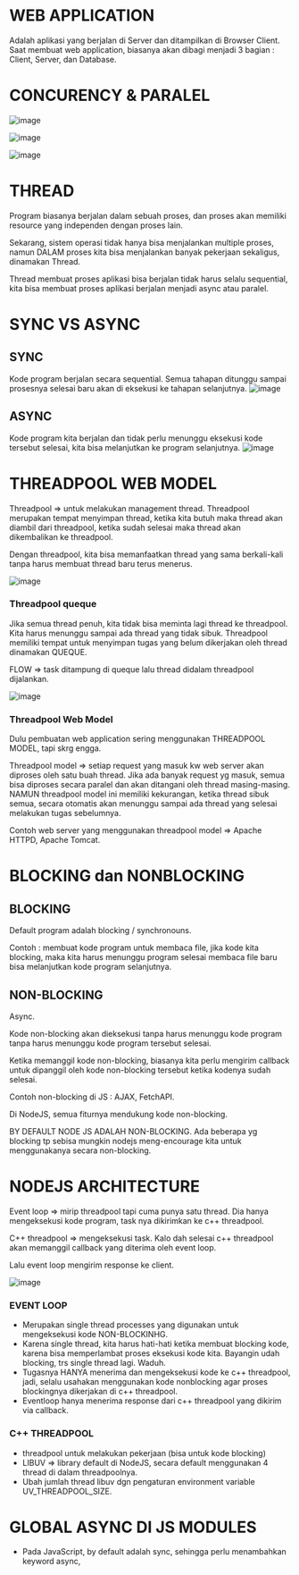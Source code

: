 # WEB APPLICATION 
Adalah aplikasi yang berjalan di Server dan ditampilkan di Browser Client.
Saat membuat web application, biasanya akan dibagi menjadi 3 bagian : Client, Server, dan Database.

# CONCURENCY & PARALEL 

![image](https://github.com/affodilajF/NodeJS-SelfLearning/assets/130672181/6bbd8759-559e-4f00-9f88-91e8fdfe964e)

![image](https://github.com/affodilajF/NodeJS-SelfLearning/assets/130672181/fb79e2e1-f75a-4d07-b936-2fc7786500ef)

![image](https://github.com/affodilajF/NodeJS-SelfLearning/assets/130672181/970e8346-53f3-4dc6-9d2e-fd703661afcd)

# THREAD 
Program biasanya berjalan dalam sebuah proses, dan proses akan memiliki resource yang independen dengan proses lain. 

Sekarang, sistem operasi tidak hanya bisa menjalankan multiple proses, namun DALAM proses kita bisa menjalankan banyak pekerjaan sekaligus, dinamakan Thread.

Thread membuat proses aplikasi bisa berjalan tidak harus selalu sequential, kita bisa membuat proses aplikasi berjalan menjadi async atau paralel. 

# SYNC VS ASYNC
## SYNC 
Kode program berjalan secara sequential. Semua tahapan ditunggu sampai prosesnya selesai baru akan di eksekusi ke tahapan selanjutnya. 
![image](https://github.com/affodilajF/NodeJS-SelfLearning/assets/130672181/76dee3c5-e36f-4c1f-9daa-fa87109c1223)

## ASYNC
Kode program kita berjalan dan tidak perlu menunggu eksekusi kode tersebut selesai, kita bisa melanjutkan ke program selanjutnya. 
![image](https://github.com/affodilajF/NodeJS-SelfLearning/assets/130672181/a0a23cd4-38c0-4d7a-b5d7-6605426deb28)

# THREADPOOL WEB MODEL
Threadpool => untuk melakukan management thread. 
Threadpool merupakan tempat menyimpan thread, ketika kita butuh maka thread akan diambil dari threadpool, ketika sudah selesai maka thread akan dikembalikan ke threadpool.

Dengan threadpool, kita bisa memanfaatkan thread yang sama berkali-kali tanpa harus membuat thread baru terus menerus. 

![image](https://github.com/affodilajF/NodeJS-SelfLearning/assets/130672181/094929d6-52e2-40e2-a180-3d0161e836b6)


### Threadpool queque

Jika semua thread penuh, kita tidak bisa meminta lagi thread ke threadpool. Kita harus menunggu sampai ada thread yang tidak sibuk. 
Threadpool memiliki tempat untuk menyimpan tugas yang belum dikerjakan oleh thread dinamakan QUEQUE. 

FLOW => task ditampung di queque lalu thread didalam threadpool dijalankan. 

![image](https://github.com/affodilajF/NodeJS-SelfLearning/assets/130672181/de950eac-b459-4c2a-8328-4525f3ffa738)

### Threadpool Web Model
Dulu pembuatan web application sering menggunakan THREADPOOL MODEL, tapi skrg engga. 

Threadpool model => setiap request yang masuk kw web server akan diproses oleh satu buah thread. Jika ada banyak request yg masuk, semua bisa diproses secara paralel dan akan ditangani oleh thread masing-masing. 
NAMUN threadpool model ini memiliki kekurangan, ketika thread sibuk semua, secara otomatis akan menunggu sampai ada thread yang selesai melakukan tugas sebelumnya. 

Contoh web server yang menggunakan threadpool model => Apache HTTPD, Apache Tomcat. 


# BLOCKING dan NONBLOCKING 

## BLOCKING 
Default program adalah blocking / synchronouns. 

Contoh : membuat kode program untuk membaca file, jika kode kita blocking, maka kita harus menunggu program selesai membaca file baru bisa melanjutkan kode program selanjutnya. 

## NON-BLOCKING 
Async. 

Kode non-blocking akan dieksekusi tanpa harus menunggu kode program tanpa harus menunggu kode program tersebut selesai. 

Ketika memanggil kode non-blocking, biasanya kita perlu mengirim callback untuk dipanggil oleh kode non-blocking tersebut ketika kodenya sudah selesai. 

Contoh non-blocking di JS : AJAX, FetchAPI. 

Di NodeJS, semua fiturnya mendukung kode non-blocking. 

BY DEFAULT NODE JS ADALAH NON-BLOCKING. Ada beberapa yg blocking tp sebisa mungkin nodejs meng-encourage kita untuk menggunakanya secara non-blocking. 

# NODEJS ARCHITECTURE

Event loop => mirip threadpool tapi cuma punya satu thread. Dia hanya mengeksekusi kode program, task nya dikirimkan ke c++ threadpool. 

C++ threadpool => mengeksekusi task. Kalo dah selesai c++ threadpool akan memanggil callback yang diterima oleh event loop. 

Lalu event loop mengirim response ke client.

![image](https://github.com/affodilajF/NodeJS-SelfLearning/assets/130672181/7dd29fce-9cd8-431f-ac23-b87a0b52ab16)



### EVENT LOOP
- Merupakan single thread processes yang digunakan untuk mengeksekusi kode NON-BLOCKINHG.
- Karena single thread, kita harus hati-hati ketika membuat blocking kode, karena bisa memperlambat proses eksekusi kode kita. Bayangin udah blocking, trs single thread lagi. Waduh.
- Tugasnya HANYA menerima dan mengeksekusi kode ke c++ threadpool, jadi, selalu usahakan menggunakan kode nonblocking agar proses blockingnya dikerjakan di c++ threadpool.
- Eventloop hanya menerima response dari c++ threadpool yang dikirim via callback.

### C++ THREADPOOL
- threadpool untuk melakukan pekerjaan (bisa untuk kode blocking)
- LIBUV => library default di NodeJS, secara default menggunakan 4 thread di dalam threadpoolnya.
- Ubah jumlah thread libuv dgn pengaturan environment variable UV_THREADPOOL_SIZE.


# GLOBAL ASYNC DI JS MODULES
- Pada JavaScript, by default adalah sync, sehingga perlu menambahkan keyword async, 



